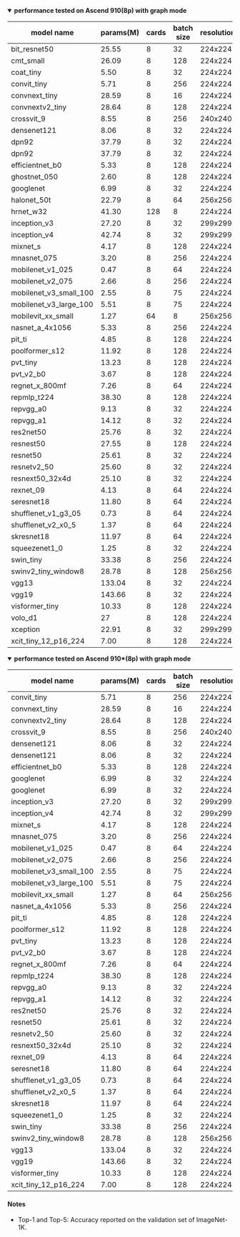 
<details open markdown>
<summary><b>performance tested on Ascend 910(8p) with graph mode</b></summary>


| model name             | params(M) | cards | batch size | resolution | jit level | graph compile | ms/step | img/s    | acc@top1 | acc@top5 | recipe                                                                                                              | weight                                                                                                              |
| ---------------------- | --------- | ----- | ---------- | ---------- | --------- | ------------- | ------- | -------- | -------- | -------- | ------------------------------------------------------------------------------------------------------------------- | ------------------------------------------------------------------------------------------------------------------- |
| bit_resnet50           | 25.55     | 8     | 32         | 224x224    | O2        | 146s          | 74.52   | 3413.33  | 76.81    | 93.17    | [yaml](https://github.com/mindspore-lab/mindcv/blob/main/configs/bit/bit_resnet50_ascend.yaml)                      | [weights](https://download.mindspore.cn/toolkits/mindcv/bit/BiT_resnet50-1e4795a4.ckpt)                             |
| cmt_small              | 26.09     | 8     | 128        | 224x224    | O2        | 1268s         | 500.64  | 2048.01  | 83.24    | 96.41    | [yaml](https://github.com/mindspore-lab/mindcv/blob/main/configs/cmt/cmt_small_ascend.yaml)                         | [weights](https://download.mindspore.cn/toolkits/mindcv/cmt/cmt_small-6858ee22.ckpt)                                |
| coat_tiny              | 5.50      | 8     | 32         | 224x224    | O2        | 543s          | 254.95  | 1003.92  | 79.67    | 94.88    | [yaml](https://github.com/mindspore-lab/mindcv/blob/main/configs/coat/coat_tiny_ascend.yaml)                        | [weights](https://download.mindspore.cn/toolkits/mindcv/coat/coat_tiny-071cb792.ckpt)                               |
| convit_tiny            | 5.71      | 8     | 256        | 224x224    | O2        | 133s          | 231.62  | 8827.59  | 73.66    | 91.72    | [yaml](https://github.com/mindspore-lab/mindcv/blob/main/configs/convit/convit_tiny_ascend.yaml)                    | [weights](https://download.mindspore.cn/toolkits/mindcv/convit/convit_tiny-e31023f2.ckpt)                           |
| convnext_tiny          | 28.59     | 8     | 16         | 224x224    | O2        | 127s          | 66.79   | 1910.45  | 81.91    | 95.79    | [yaml](https://github.com/mindspore-lab/mindcv/blob/main/configs/convnext/convnext_tiny_ascend.yaml)                | [weights](https://download.mindspore.cn/toolkits/mindcv/convnext/convnext_tiny-ae5ff8d7.ckpt)                       |
| convnextv2_tiny        | 28.64     | 8     | 128        | 224x224    | O2        | 237s          | 400.20  | 2560.00  | 82.43    | 95.98    | [yaml](https://github.com/mindspore-lab/mindcv/blob/main/configs/convnextv2/convnextv2_tiny_ascend.yaml)            | [weights](https://download.mindspore.cn/toolkits/mindcv/convnextv2/convnextv2_tiny-d441ba2c.ckpt)                   |
| crossvit_9             | 8.55      | 8     | 256        | 240x240    | O2        | 206s          | 550.79  | 3719.30  | 73.56    | 91.79    | [yaml](https://github.com/mindspore-lab/mindcv/blob/main/configs/crossvit/crossvit_9_ascend.yaml)                   | [weights](https://download.mindspore.cn/toolkits/mindcv/crossvit/crossvit_9-e74c8e18.ckpt)                          |
| densenet121            | 8.06      | 8     | 32         | 224x224    | O2        | 191s          | 43.28   | 5914.97  | 75.64    | 92.84    | [yaml](https://github.com/mindspore-lab/mindcv/blob/main/configs/densenet/densenet_121_ascend.yaml)                 | [weights](https://download.mindspore.cn/toolkits/mindcv/densenet/densenet121-120_5004_Ascend.ckpt)                  |
| dpn92                  | 37.79     | 8     | 32         | 224x224    | O2        | 293s          | 78.22   | 3272.82  | 79.46    | 94.49    | [yaml](https://github.com/mindspore-lab/mindcv/blob/main/configs/dpn/dpn92_ascend.yaml)                             | [weights](https://download.mindspore.cn/toolkits/mindcv/dpn/dpn92-e3e0fca.ckpt)                                     |
| dpn92                  | 37.79     | 8     | 32         | 224x224    | O2        | 293s          | 78.22   | 3272.82  | 79.46    | 94.49    | [yaml](https://github.com/mindspore-lab/mindcv/blob/main/configs/dpn/dpn92_ascend.yaml)                             | [weights](https://download.mindspore.cn/toolkits/mindcv/dpn/dpn92-e3e0fca.ckpt)                                     |
| efficientnet_b0        | 5.33      | 8     | 128        | 224x224    | O2        | 203s          | 172.78  | 5926.61  | 76.89    | 93.16    | [yaml](https://github.com/mindspore-lab/mindcv/blob/main/configs/efficientnet/efficientnet_b0_ascend.yaml)          | [weights](https://download.mindspore.cn/toolkits/mindcv/efficientnet/efficientnet_b0-103ec70c.ckpt)                 |
| ghostnet_050           | 2.60      | 8     | 128        | 224x224    | O2        | 383s          | 211.13  | 4850.09  | 66.03    | 86.64    | [yaml](https://github.com/mindspore-lab/mindcv/blob/main/configs/ghostnet/ghostnet_050_ascend.yaml)                 | [weights](https://download.mindspore.cn/toolkits/mindcv/ghostnet/ghostnet_050-85b91860.ckpt)                        |
| googlenet              | 6.99      | 8     | 32         | 224x224    | O2        | 72s           | 21.40   | 11962.62 | 72.68    | 90.89    | [yaml](https://github.com/mindspore-lab/mindcv/blob/main/configs/googlenet/googlenet_ascend.yaml)                   | [weights](https://download.mindspore.cn/toolkits/mindcv/googlenet/googlenet-5552fcd3.ckpt)                          |
| halonet_50t            | 22.79     | 8     | 64         | 256x256    | O2        | 261s          | 421.66  | 6437.82  | 79.53    | 94.79    | [yaml](https://github.com/mindspore-lab/mindcv/blob/main/configs/halonet/halonet_50t_ascend.yaml)                   | [weights](https://download.mindspore.cn/toolkits/mindcv/halonet/halonet_50t-533da6be.ckpt)                          |
| hrnet_w32              | 41.30     | 128   | 8          | 224x224    | O2        | 1312s         | 279.10  | 3668.94  | 80.64    | 95.44    | [yaml](https://github.com/mindspore-lab/mindcv/blob/main/configs/hrnet/hrnet_w32_ascend.yaml)                       | [weights](https://download.mindspore.cn/toolkits/mindcv/hrnet/hrnet_w32-cc4fbd91.ckpt)                              |
| inception_v3           | 27.20     | 8     | 32         | 299x299    | O2        | 120s          | 76.42   | 3349.91  | 79.11    | 94.40    | [yaml](https://github.com/mindspore-lab/mindcv/blob/main/configs/inceptionv3/inception_v3_ascend.yaml)              | [weights](https://download.mindspore.cn/toolkits/mindcv/inception_v3/inception_v3-38f67890.ckpt)                    |
| inception_v4           | 42.74     | 8     | 32         | 299x299    | O2        | 177s          | 76.19   | 3360.02  | 80.88    | 95.34    | [yaml](https://github.com/mindspore-lab/mindcv/blob/main/configs/inceptionv4/inception_v4_ascend.yaml)              | [weights](https://download.mindspore.cn/toolkits/mindcv/inception_v4/inception_v4-db9c45b3.ckpt)                    |
| mixnet_s               | 4.17      | 8     | 128        | 224x224    | O2        | 556s          | 252.49  | 4055.61  | 75.52    | 92.52    | [yaml](https://github.com/mindspore-lab/mindcv/blob/main/configs/mixnet/mixnet_s_ascend.yaml)                       | [weights](https://download.mindspore.cn/toolkits/mindcv/mixnet/mixnet_s-2a5ef3a3.ckpt)                              |
| mnasnet_075            | 3.20      | 8     | 256        | 224x224    | O2        | 140s          | 165.43  | 12379.86 | 71.81    | 90.53    | [yaml](https://github.com/mindspore-lab/mindcv/blob/main/configs/mnasnet/mnasnet_0.75_ascend.yaml)                  | [weights](https://download.mindspore.cn/toolkits/mindcv/mnasnet/mnasnet_075-465d366d.ckpt)                          |
| mobilenet_v1_025       | 0.47      | 8     | 64         | 224x224    | O2        | 89s           | 42.43   | 12066.93 | 53.87    | 77.66    | [yaml](https://github.com/mindspore-lab/mindcv/blob/main/configs/mobilenetv1/mobilenet_v1_0.25_ascend.yaml)         | [weights](https://download.mindspore.cn/toolkits/mindcv/mobilenet/mobilenetv1/mobilenet_v1_025-d3377fba.ckpt)       |
| mobilenet_v2_075       | 2.66      | 8     | 256        | 224x224    | O2        | 164s          | 155.94  | 13133.26 | 69.98    | 89.32    | [yaml](https://github.com/mindspore-lab/mindcv/blob/main/configs/mobilenetv2/mobilenet_v2_0.75_ascend.yaml)         | [weights](https://download.mindspore.cn/toolkits/mindcv/mobilenet/mobilenetv2/mobilenet_v2_075-bd7bd4c4.ckpt)       |
| mobilenet_v3_small_100 | 2.55      | 8     | 75         | 224x224    | O2        | 145s          | 48.14   | 12463.65 | 68.10    | 87.86    | [yaml](https://github.com/mindspore-lab/mindcv/blob/main/configs/mobilenetv3/mobilenet_v3_small_ascend.yaml)        | [weights](https://download.mindspore.cn/toolkits/mindcv/mobilenet/mobilenetv3/mobilenet_v3_small_100-509c6047.ckpt) |
| mobilenet_v3_large_100 | 5.51      | 8     | 75         | 224x224    | O2        | 271s          | 47.49   | 12634.24 | 75.23    | 92.31    | [yaml](https://github.com/mindspore-lab/mindcv/blob/main/configs/mobilenetv3/mobilenet_v3_large_ascend.yaml)        | [weights](https://download.mindspore.cn/toolkits/mindcv/mobilenet/mobilenetv3/mobilenet_v3_large_100-1279ad5f.ckpt) |
| mobilevit_xx_small     | 1.27      | 64    | 8          | 256x256    | O2        | 301s          | 53.52   | 9566.52  | 68.91    | 88.91    | [yaml](https://github.com/mindspore-lab/mindcv/blob/main/configs/mobilevit/mobilevit_xx_small_ascend.yaml)          | [weights](https://download.mindspore.cn/toolkits/mindcv/mobilevit/mobilevit_xx_small-af9da8a0.ckpt)                 |
| nasnet_a_4x1056        | 5.33      | 8     | 256        | 224x224    | O2        | 656s          | 330.89  | 6189.37  | 73.65    | 91.25    | [yaml](https://github.com/mindspore-lab/mindcv/blob/main/configs/nasnet/nasnet_a_4x1056_ascend.yaml)                | [weights](https://download.mindspore.cn/toolkits/mindcv/nasnet/nasnet_a_4x1056-0fbb5cdd.ckpt)                       |
| pit_ti                 | 4.85      | 8     | 128        | 224x224    | O2        | 192s          | 271.50  | 3771.64  | 72.96    | 91.33    | [yaml](https://github.com/mindspore-lab/mindcv/blob/main/configs/pit/pit_ti_ascend.yaml)                            | [weights](https://download.mindspore.cn/toolkits/mindcv/pit/pit_ti-e647a593.ckpt)                                   |
| poolformer_s12         | 11.92     | 8     | 128        | 224x224    | O2        | 118s          | 220.13  | 4651.80  | 77.33    | 93.34    | [yaml](https://github.com/mindspore-lab/mindcv/blob/main/configs/poolformer/poolformer_s12_ascend.yaml)             | [weights](https://download.mindspore.cn/toolkits/mindcv/poolformer/poolformer_s12-5be5c4e4.ckpt)                    |
| pvt_tiny               | 13.23     | 8     | 128        | 224x224    | O2        | 192s          | 229.63  | 4459.35  | 74.81    | 92.18    | [yaml](https://github.com/mindspore-lab/mindcv/blob/main/configs/pvt/pvt_tiny_ascend.yaml)                          | [weights](https://download.mindspore.cn/toolkits/mindcv/pvt/pvt_tiny-6abb953d.ckpt)                                 |
| pvt_v2_b0              | 3.67      | 8     | 128        | 224x224    | O2        | 269s          | 269.38  | 3801.32  | 71.50    | 90.60    | [yaml](https://github.com/mindspore-lab/mindcv/blob/main/configs/pvtv2/pvt_v2_b0_ascend.yaml)                       | [weights](https://download.mindspore.cn/toolkits/mindcv/pvt_v2/pvt_v2_b0-1c4f6683.ckpt)                             |
| regnet_x_800mf         | 7.26      | 8     | 64         | 224x224    | O2        | 99s           | 42.49   | 12049.89 | 76.04    | 92.97    | [yaml](https://github.com/mindspore-lab/mindcv/blob/main/configs/regnet/regnet_x_800mf_ascend.yaml)                 | [weights](https://download.mindspore.cn/toolkits/mindcv/regnet/regnet_x_800mf-617227f4.ckpt)                        |
| repmlp_t224            | 38.30     | 8     | 128        | 224x224    | O2        | 289s          | 578.23  | 1770.92  | 76.71    | 93.30    | [yaml](https://github.com/mindspore-lab/mindcv/blob/main/configs/repmlp/repmlp_t224_ascend.yaml)                    | [weights](https://download.mindspore.cn/toolkits/mindcv/repmlp/repmlp_t224-8dbedd00.ckpt)                           |
| repvgg_a0              | 9.13      | 8     | 32         | 224x224    | O2        | 50s<br>       | 20.58   | 12439.26 | 72.19    | 90.75    | [yaml](https://github.com/mindspore-lab/mindcv/blob/main/configs/repvgg/repvgg_a0_ascend.yaml)                      | [weights](https://download.mindspore.cn/toolkits/mindcv/repvgg/repvgg_a0-6e71139d.ckpt)                             |
| repvgg_a1              | 14.12     | 8     | 32         | 224x224    | O2        | 29s           | 20.70   | 12367.15 | 74.19    | 91.89    | [yaml](https://github.com/mindspore-lab/mindcv/blob/main/configs/repvgg/repvgg_a1_ascend.yaml)                      | [weights](https://download.mindspore.cn/toolkits/mindcv/repvgg/repvgg_a1-539513ac.ckpt)                             |
| res2net50              | 25.76     | 8     | 32         | 224x224    | O2        | 119s          | 39.68   | 6451.61  | 79.35    | 94.64    | [yaml](https://github.com/mindspore-lab/mindcv/blob/main/configs/res2net/res2net_50_ascend.yaml)                    | [weights](https://download.mindspore.cn/toolkits/mindcv/res2net/res2net50-f42cf71b.ckpt)                            |
| resnest50              | 27.55     | 8     | 128        | 224x224    | O2        | 83s           | 244.92  | 4552.73  | 80.81    | 95.16    | [yaml](https://github.com/mindspore-lab/mindcv/blob/main/configs/resnest/resnest50_ascend.yaml)                     | [weights](https://download.mindspore.cn/toolkits/mindcv/resnest/resnest50-f2e7fc9c.ckpt)                            |
| resnet50               | 25.61     | 8     | 32         | 224x224    | O2        | 43s           | 31.41   | 8150.27  | 76.69    | 93.50    | [yaml](https://github.com/mindspore-lab/mindcv/blob/main/configs/resnet/resnet_50_ascend.yaml)                      | [weights](https://download.mindspore.cn/toolkits/mindcv/resnet/resnet50-e0733ab8.ckpt)                              |
| resnetv2_50            | 25.60     | 8     | 32         | 224x224    | O2        | 52s           | 32.66   | 7838.33  | 76.90    | 93.37    | [yaml](https://github.com/mindspore-lab/mindcv/blob/main/configs/resnetv2/resnetv2_50_ascend.yaml)                  | [weights](https://download.mindspore.cn/toolkits/mindcv/resnetv2/resnetv2_50-3c2f143b.ckpt)                         |
| resnext50_32x4d        | 25.10     | 8     | 32         | 224x224    | O2        | 49s           | 37.22   | 6878.02  | 78.53    | 94.10    | [yaml](https://github.com/mindspore-lab/mindcv/blob/main/configs/resnext/resnext50_32x4d_ascend.yaml)               | [weights](https://download.mindspore.cn/toolkits/mindcv/resnext/resnext50_32x4d-af8aba16.ckpt)                      |
| rexnet_09              | 4.13      | 8     | 64         | 224x224    | O2        | 462s          | 130.10  | 3935.43  | 77.06    | 93.41    | [yaml](https://github.com/mindspore-lab/mindcv/blob/main/configs/rexnet/rexnet_x09_ascend.yaml)                     | [weights](https://download.mindspore.cn/toolkits/mindcv/rexnet/rexnet_09-da498331.ckpt)                             |
| seresnet18             | 11.80     | 8     | 64         | 224x224    | O2        | 43s           | 44.40   | 11531.53 | 71.81    | 90.49    | [yaml](https://github.com/mindspore-lab/mindcv/blob/main/configs/senet/seresnet18_ascend.yaml)                      | [weights](https://download.mindspore.cn/toolkits/mindcv/senet/seresnet18-7880643b.ckpt)                             |
| shufflenet_v1_g3_05    | 0.73      | 8     | 64         | 224x224    | O2        | 169s          | 40.62   | 12604.63 | 57.05    | 79.73    | [yaml](https://github.com/mindspore-lab/mindcv/blob/main/configs/shufflenetv1/shufflenet_v1_0.5_ascend.yaml)        | [weights](https://download.mindspore.cn/toolkits/mindcv/shufflenet/shufflenetv1/shufflenet_v1_g3_05-42cfe109.ckpt)  |
| shufflenet_v2_x0_5     | 1.37      | 8     | 64         | 224x224    | O2        | 62s           | 41.87   | 12228.33 | 60.53    | 82.11    | [yaml](https://github.com/mindspore-lab/mindcv/blob/main/configs/shufflenetv2/shufflenet_v2_0.5_ascend.yaml)        | [weights](https://download.mindspore.cn/toolkits/mindcv/shufflenet/shufflenetv2/shufflenet_v2_x0_5-8c841061.ckpt)   |
| skresnet18             | 11.97     | 8     | 64         | 224x224    | O2        | 60s           | 45.84   | 11169.28 | 73.09    | 91.20    | [yaml](https://github.com/mindspore-lab/mindcv/blob/main/configs/sknet/skresnet18_ascend.yaml)                      | [weights](https://download.mindspore.cn/toolkits/mindcv/sknet/skresnet18-868228e5.ckpt)                             |
| squeezenet1_0          | 1.25      | 8     | 32         | 224x224    | O2        | 45s           | 22.36   | 11449.02 | 58.67    | 80.61    | [yaml](https://github.com/mindspore-lab/mindcv/blob/main/configs/squeezenet/squeezenet_1.0_ascend.yaml)             | [weights](https://download.mindspore.cn/toolkits/mindcv/squeezenet/squeezenet1_0-eb911778.ckpt)                     |
| swin_tiny              | 33.38     | 8     | 256        | 224x224    | O2        | 226s          | 454.49  | 4506.15  | 80.82    | 94.80    | [yaml](https://github.com/mindspore-lab/mindcv/blob/main/configs/swintransformer/swin_tiny_ascend.yaml)             | [weights](https://download.mindspore.cn/toolkits/mindcv/swin/swin_tiny-0ff2f96d.ckpt)                               |
| swinv2_tiny_window8    | 28.78     | 8     | 128        | 256x256    | O2        | 273s          | 317.19  | 3228.35  | 81.42    | 95.43    | [yaml](https://github.com/mindspore-lab/mindcv/blob/main/configs/swintransformerv2/swinv2_tiny_window8_ascend.yaml) | [weights](https://download.mindspore.cn/toolkits/mindcv/swinv2/swinv2_tiny_window8-3ef8b787.ckpt)                   |
| vgg13                  | 133.04    | 8     | 32         | 224x224    | O2        | 23s           | 55.20   | 4637.68  | 72.87    | 91.02    | [yaml](https://github.com/mindspore-lab/mindcv/blob/main/configs/vgg/vgg13_ascend.yaml)                             | [weights](https://download.mindspore.cn/toolkits/mindcv/vgg/vgg13-da805e6e.ckpt)                                    |
| vgg19                  | 143.66    | 8     | 32         | 224x224    | O2        | 22s           | 67.42   | 3797.09  | 75.21    | 92.56    | [yaml](https://github.com/mindspore-lab/mindcv/blob/main/configs/vgg/vgg19_ascend.yaml)                             | [weights](https://download.mindspore.cn/toolkits/mindcv/vgg/vgg19-bedee7b6.ckpt)                                    |
| visformer_tiny         | 10.33     | 8     | 128        | 224x224    | O2        | 137s          | 217.92  | 4698.97  | 78.28    | 94.15    | [yaml](https://github.com/mindspore-lab/mindcv/blob/main/configs/visformer/visformer_tiny_ascend.yaml)              | [weights](https://download.mindspore.cn/toolkits/mindcv/visformer/visformer_tiny-daee0322.ckpt)                     |
| volo_d1                | 27        | 8     | 128        | 224x224    | O2        | 275s          | 270.79  | 3781.53  | 82.59    | 95.99    | [yaml](https://github.com/mindspore-lab/mindcv/blob/main/configs/visformer/visformer_tiny_ascend.yaml)              | [weights](https://download-mindspore.osinfra.cn/toolkits/mindcv/visformer/visformer_tiny-df995ba4-910v2.ckpt)       |
| xception               | 22.91     | 8     | 32         | 299x299    | O2        | 161s          | 96.78   | 2645.17  | 79.01    | 94.25    | [yaml](https://github.com/mindspore-lab/mindcv/blob/main/configs/xception/xception_ascend.yaml)                     | [weights](https://download.mindspore.cn/toolkits/mindcv/xception/xception-2c1e711df.ckpt)                           |
| xcit_tiny_12_p16_224   | 7.00      | 8     | 128        | 224x224    | O2        | 382s          | 252.98  | 4047.75  | 77.67    | 93.79    | [yaml](https://github.com/mindspore-lab/mindcv/blob/main/configs/xcit/xcit_tiny_12_p16_ascend.yaml)                 | [weights](https://download.mindspore.cn/toolkits/mindcv/xcit/xcit_tiny_12_p16_224-1b1c9301.ckpt)                    |

</details>

<details open markdown>
<summary><b>performance tested on Ascend 910*(8p) with graph mode</b></summary>




| model name             | params(M) | cards | batch size | resolution | jit level | graph compile | ms/step | img/s    | acc@top1 | acc@top5 | recipe                                                                                                              | weight                                                                                                                            |
| ---------------------- | --------- | ----- | ---------- | ---------- | --------- | ------------- | ------- | -------- | -------- | -------- | ------------------------------------------------------------------------------------------------------------------- | --------------------------------------------------------------------------------------------------------------------------------- |
| convit_tiny            | 5.71      | 8     | 256        | 224x224    | O2        | 153s          | 226.51  | 9022.03  | 73.79    | 91.70    | [yaml](https://github.com/mindspore-lab/mindcv/blob/main/configs/convit/convit_tiny_ascend.yaml)                    | [weights](https://download-mindspore.osinfra.cn/toolkits/mindcv/convit/convit_tiny-1961717e-910v2.ckpt)                           |
| convnext_tiny          | 28.59     | 8     | 16         | 224x224    | O2        | 137s          | 48.7    | 2612.24  | 81.28    | 95.61    | [yaml](https://github.com/mindspore-lab/mindcv/blob/main/configs/convnext/convnext_tiny_ascend.yaml)                | [weights](https://download-mindspore.osinfra.cn/toolkits/mindcv/convnext/convnext_tiny-db11dc82-910v2.ckpt)                       |
| convnextv2_tiny        | 28.64     | 8     | 128        | 224x224    | O2        | 268s          | 257.2   | 3984.44  | 82.39    | 95.95    | [yaml](https://github.com/mindspore-lab/mindcv/blob/main/configs/convnextv2/convnextv2_tiny_ascend.yaml)            | [weights](https://download-mindspore.osinfra.cn/toolkits/mindcv/convnextv2/convnextv2_tiny-a35b79ce-910v2.ckpt)                   |
| crossvit_9             | 8.55      | 8     | 256        | 240x240    | O2        | 221s          | 514.36  | 3984.44  | 73.38    | 91.51    | [yaml](https://github.com/mindspore-lab/mindcv/blob/main/configs/crossvit/crossvit_9_ascend.yaml)                   | [weights](https://download-mindspore.osinfra.cn/toolkits/mindcv/crossvit/crossvit_9-32c69c96-910v2.ckpt)                          |
| densenet121            | 8.06      | 8     | 32         | 224x224    | O2        | 300s          | 47,34   | 5446.81  | 75.67    | 92.77    | [yaml](https://github.com/mindspore-lab/mindcv/blob/main/configs/densenet/densenet_121_ascend.yaml)                 | [weights](https://download-mindspore.osinfra.cn/toolkits/mindcv/densenet/densenet121-bf4ab27f-910v2.ckpt)                         |
| densenet121            | 8.06      | 8     | 32         | 224x224    | O2        | 300s          | 47,34   | 5446.81  | 75.67    | 92.77    | [yaml](https://github.com/mindspore-lab/mindcv/blob/main/configs/densenet/densenet_121_ascend.yaml)                 | [weights](https://download-mindspore.osinfra.cn/toolkits/mindcv/densenet/densenet121-bf4ab27f-910v2.ckpt)                         |
| efficientnet_b0        | 5.33      | 8     | 128        | 224x224    | O2        | 353s          | 172.64  | 5931.42  | 76.88    | 93.28    | [yaml](https://github.com/mindspore-lab/mindcv/blob/main/configs/efficientnet/efficientnet_b0_ascend.yaml)          | [weights](https://download-mindspore.osinfra.cn/toolkits/mindcv/efficientnet/efficientnet_b0-f8d7aa2a-910v2.ckpt)                 |
| googlenet              | 6.99      | 8     | 32         | 224x224    | O2        | 113s          | 23.5    | 10893.62 | 72.89    | 90.89    | [yaml](https://github.com/mindspore-lab/mindcv/blob/main/configs/googlenet/googlenet_ascend.yaml)                   | [weights](https://download-mindspore.osinfra.cn/toolkits/mindcv/googlenet/googlenet-de74c31d-910v2.ckpt)                          |
| googlenet              | 6.99      | 8     | 32         | 224x224    | O2        | 113s          | 23.5    | 10893.62 | 72.89    | 90.89    | [yaml](https://github.com/mindspore-lab/mindcv/blob/main/configs/googlenet/googlenet_ascend.yaml)                   | [weights](https://download-mindspore.osinfra.cn/toolkits/mindcv/googlenet/googlenet-de74c31d-910v2.ckpt)                          |
| inception_v3           | 27.20     | 8     | 32         | 299x299    | O2        | 172s          | 70.83   | 3614.29  | 79.25    | 94.47    | [yaml](https://github.com/mindspore-lab/mindcv/blob/main/configs/inceptionv3/inception_v3_ascend.yaml)              | [weights](https://download-mindspore.osinfra.cn/toolkits/mindcv/inception_v3/inception_v3-61a8e9ed-910v2.ckpt)                    |
| inception_v4           | 42.74     | 8     | 32         | 299x299    | O2        | 263s          | 80.97   | 3161.66  | 80.98    | 95.25    | [yaml](https://github.com/mindspore-lab/mindcv/blob/main/configs/inceptionv4/inception_v4_ascend.yaml)              | [weights](https://download-mindspore.osinfra.cn/toolkits/mindcv/inception_v4/inception_v4-56e798fc-910v2.ckpt)                    |
| mixnet_s               | 4.17      | 8     | 128        | 224x224    | O2        | 706s          | 228.03  | 4490.64  | 75.58    | 95.54    | [yaml](https://github.com/mindspore-lab/mindcv/blob/main/configs/mixnet/mixnet_s_ascend.yaml)                       | [weights](https://download-mindspore.osinfra.cn/toolkits/mindcv/mixnet/mixnet_s-fe4fcc63-910v2.ckpt)                              |
| mnasnet_075            | 3.20      | 8     | 256        | 224x224    | O2        | 144s          | 175.85  | 11646.29 | 71.77    | 90.52    | [yaml](https://github.com/mindspore-lab/mindcv/blob/main/configs/mnasnet/mnasnet_0.75_ascend.yaml)                  | [weights](https://download-mindspore.osinfra.cn/toolkits/mindcv/mnasnet/mnasnet_075-083b2bc4-910v2.ckpt)                          |
| mobilenet_v1_025       | 0.47      | 8     | 64         | 224x224    | O2        | 195s          | 47.47   | 10785.76 | 54.05    | 77.74    | [yaml](https://github.com/mindspore-lab/mindcv/blob/main/configs/mobilenetv1/mobilenet_v1_0.25_ascend.yaml)         | [weights](https://download-mindspore.osinfra.cn/toolkits/mindcv/mobilenet/mobilenetv1/mobilenet_v1_025-cbe3d3b3-910v2.ckpt)       |
| mobilenet_v2_075       | 2.66      | 8     | 256        | 224x224    | O2        | 233s          | 174.65  | 11726.31 | 69.73    | 89.35    | [yaml](https://github.com/mindspore-lab/mindcv/blob/main/configs/mobilenetv2/mobilenet_v2_0.75_ascend.yaml)         | [weights](https://download-mindspore.osinfra.cn/toolkits/mindcv/mobilenet/mobilenetv2/mobilenet_v2_075-755932c4-910v2.ckpt)       |
| mobilenet_v3_small_100 | 2.55      | 8     | 75         | 224x224    | O2        | 184s          | 52.38   | 11454.75 | 68.07    | 87.77    | [yaml](https://github.com/mindspore-lab/mindcv/blob/main/configs/mobilenetv3/mobilenet_v3_small_ascend.yaml)        | [weights](https://download-mindspore.osinfra.cn/toolkits/mindcv/mobilenet/mobilenetv3/mobilenet_v3_small_100-6fa3c17d-910v2.ckpt) |
| mobilenet_v3_large_100 | 5.51      | 8     | 75         | 224x224    | O2        | 354s          | 55.89   | 10735.37 | 75.59    | 92.57    | [yaml](https://github.com/mindspore-lab/mindcv/blob/main/configs/mobilenetv3/mobilenet_v3_large_ascend.yaml)        | [weights](https://download-mindspore.osinfra.cn/toolkits/mindcv/mobilenet/mobilenetv3/mobilenet_v3_large_100-bd4e7bdc-910v2.ckpt) |
| mobilevit_xx_small     | 1.27      | 8     | 64         | 256x256    | O2        | 437s          | 67.24   | 7614.52  | 67.11    | 87.85    | [yaml](https://github.com/mindspore-lab/mindcv/blob/main/configs/mobilevit/mobilevit_xx_small_ascend.yaml)          | [weights](https://download-mindspore.osinfra.cn/toolkits/mindcv/mobilevit/mobilevit_xx_small-6f2745c3-910v2.ckpt)                 |
| nasnet_a_4x1056        | 5.33      | 8     | 256        | 224x224    | O2        | 800s          | 364.35  | 5620.97  | 74.12    | 91.36    | [yaml](https://github.com/mindspore-lab/mindcv/blob/main/configs/nasnet/nasnet_a_4x1056_ascend.yaml)                | [weights](https://download-mindspore.osinfra.cn/toolkits/mindcv/nasnet/nasnet_a_4x1056-015ba575c-910v2.ckpt)                      |
| pit_ti                 | 4.85      | 8     | 128        | 224x224    | O2        | 212s          | 266.47  | 3842.83  | 73.26    | 91.57    | [yaml](https://github.com/mindspore-lab/mindcv/blob/main/configs/pit/pit_ti_ascend.yaml)                            | [weights](https://download-mindspore.osinfra.cn/toolkits/mindcv/pit/pit_ti-33466a0d-910v2.ckpt)                                   |
| poolformer_s12         | 11.92     | 8     | 128        | 224x224    | O2        | 177s          | 211.81  | 4834.52  | 77.49    | 93.55    | [yaml](https://github.com/mindspore-lab/mindcv/blob/main/configs/poolformer/poolformer_s12_ascend.yaml)             | [weights](https://download-mindspore.osinfra.cn/toolkits/mindcv/poolformer/poolformer_s12-c7e14eea-910v2.ckpt)                    |
| pvt_tiny               | 13.23     | 8     | 128        | 224x224    | O2        | 212s          | 237.5   | 4311.58  | 74.88    | 92.12    | [yaml](https://github.com/mindspore-lab/mindcv/blob/main/configs/pvt/pvt_tiny_ascend.yaml)                          | [weights](https://download-mindspore.osinfra.cn/toolkits/mindcv/pvt/pvt_tiny-6676051f-910v2.ckpt)                                 |
| pvt_v2_b0              | 3.67      | 8     | 128        | 224x224    | O2        | 323s          | 255.76  | 4003.75  | 71.25    | 90.50    | [yaml](https://github.com/mindspore-lab/mindcv/blob/main/configs/pvtv2/pvt_v2_b0_ascend.yaml)                       | [weights](https://download-mindspore.osinfra.cn/toolkits/mindcv/pvt_v2/pvt_v2_b0-d9cd9d6a-910v2.ckpt)                             |
| regnet_x_800mf         | 7.26      | 8     | 64         | 224x224    | O2        | 228s          | 50.74   | 10090.66 | 76.11    | 93.00    | [yaml](https://github.com/mindspore-lab/mindcv/blob/main/configs/regnet/regnet_x_800mf_ascend.yaml)                 | [weights](https://download-mindspore.osinfra.cn/toolkits/mindcv/regnet/regnet_x_800mf-68fe1cca-910v2.ckpt)                        |
| repmlp_t224            | 38.30     | 8     | 128        | 224x224    | O2        | 289s          | 578.23  | 1770.92  | 76.71    | 93.30    | [yaml](https://github.com/mindspore-lab/mindcv/blob/main/configs/repmlp/repmlp_t224_ascend.yaml)                    | [weights](https://download.mindspore.cn/toolkits/mindcv/repmlp/repmlp_t224-8dbedd00.ckpt)                                         |
| repvgg_a0              | 9.13      | 8     | 32         | 224x224    | O2        | 76s           | 24.12   | 10613.60 | 72.29    | 90.78    | [yaml](https://github.com/mindspore-lab/mindcv/blob/main/configs/repvgg/repvgg_a0_ascend.yaml)                      | [weights](https://download-mindspore.osinfra.cn/toolkits/mindcv/repvgg/repvgg_a0-b67a9f15-910v2.ckpt)                             |
| repvgg_a1              | 14.12     | 8     | 32         | 224x224    | O2        | 81s           | 28.29   | 9096.13  | 73.68    | 91.51    | [yaml](https://github.com/mindspore-lab/mindcv/blob/main/configs/repvgg/repvgg_a1_ascend.yaml)                      | [weights](https://download-mindspore.osinfra.cn/toolkits/mindcv/repvgg/repvgg_a1-a40aa623-910v2.ckpt)                             |
| res2net50              | 25.76     | 8     | 32         | 224x224    | O2        | 174s          | 39.6    | 6464.65  | 79.33    | 94.64    | [yaml](https://github.com/mindspore-lab/mindcv/blob/main/configs/res2net/res2net_50_ascend.yaml)                    | [weights](https://download-mindspore.osinfra.cn/toolkits/mindcv/res2net/res2net50-aa758355-910v2.ckpt)                            |
| resnet50               | 25.61     | 8     | 32         | 224x224    | O2        | 77s           | 31.9    | 8025.08  | 76.76    | 93.31    | [yaml](https://github.com/mindspore-lab/mindcv/blob/main/configs/resnet/resnet_50_ascend.yaml)                      | [weights](https://download-mindspore.osinfra.cn/toolkits/mindcv/resnet/resnet50-f369a08d-910v2.ckpt)                              |
| resnetv2_50            | 25.60     | 8     | 32         | 224x224    | O2        | 120s          | 32.19   | 7781.16  | 77.03    | 93.29    | [yaml](https://github.com/mindspore-lab/mindcv/blob/main/configs/resnetv2/resnetv2_50_ascend.yaml)                  | [weights](https://download-mindspore.osinfra.cn/toolkits/mindcv/resnetv2/resnetv2_50-a0b9f7f8-910v2.ckpt)                         |
| resnext50_32x4d        | 25.10     | 8     | 32         | 224x224    | O2        | 156s          | 44.61   | 5738.62  | 78.64    | 94.18    | [yaml](https://github.com/mindspore-lab/mindcv/blob/main/configs/resnext/resnext50_32x4d_ascend.yaml)               | [weights](https://download-mindspore.osinfra.cn/toolkits/mindcv/resnext/resnext50_32x4d-988f75bc-910v2.ckpt)                      |
| rexnet_09              | 4.13      | 8     | 64         | 224x224    | O2        | 515s          | 115.61  | 3290.28  | 76.14    | 92.96    | [yaml](https://github.com/mindspore-lab/mindcv/blob/main/configs/rexnet/rexnet_x09_ascend.yaml)                     | [weights](https://download-mindspore.osinfra.cn/toolkits/mindcv/rexnet/rexnet_09-00223eb4-910v2.ckpt)                             |
| seresnet18             | 11.80     | 8     | 64         | 224x224    | O2        | 90s           | 51.09   | 10021.53 | 72.05    | 90.59    | [yaml](https://github.com/mindspore-lab/mindcv/blob/main/configs/senet/seresnet18_ascend.yaml)                      | [weights](https://download-mindspore.osinfra.cn/toolkits/mindcv/senet/seresnet18-7b971c78-910v2.ckpt)                             |
| shufflenet_v1_g3_05    | 0.73      | 8     | 64         | 224x224    | O2        | 191s          | 47.77   | 10718.02 | 57.08    | 79.89    | [yaml](https://github.com/mindspore-lab/mindcv/blob/main/configs/shufflenetv1/shufflenet_v1_0.5_ascend.yaml)        | [weights](https://download-mindspore.osinfra.cn/toolkits/mindcv/shufflenet/shufflenetv1/shufflenet_v1_g3_05-56209ef3-910v2.ckpt)  |
| shufflenet_v2_x0_5     | 1.37      | 8     | 64         | 224x224    | O2        | 100s          | 47.32   | 10819.95 | 60.65    | 82.26    | [yaml](https://github.com/mindspore-lab/mindcv/blob/main/configs/shufflenetv2/shufflenet_v2_0.5_ascend.yaml)        | [weights](https://download-mindspore.osinfra.cn/toolkits/mindcv/shufflenet/shufflenetv2/shufflenet_v2_x0_5-39d05bb6-910v2.ckpt)   |
| skresnet18             | 11.97     | 8     | 64         | 224x224    | O2        | 134s          | 49.83   | 10274.93 | 72.85    | 90.83    | [yaml](https://github.com/mindspore-lab/mindcv/blob/main/configs/sknet/skresnet18_ascend.yaml)                      | [weights](https://download-mindspore.osinfra.cn/toolkits/mindcv/sknet/skresnet18-9d8b1afc-910v2.ckpt)                             |
| squeezenet1_0          | 1.25      | 8     | 32         | 224x224    | O2        | 64s           | 23.48   | 10902.90 | 58.75    | 80.76    | [yaml](https://github.com/mindspore-lab/mindcv/blob/main/configs/squeezenet/squeezenet_1.0_ascend.yaml)             | [weights](https://download-mindspore.osinfra.cn/toolkits/mindcv/squeezenet/squeezenet1_0-24010b28-910v2.ckpt)                     |
| swin_tiny              | 33.38     | 8     | 256        | 224x224    | O2        | 266s          | 466.6   | 4389.20  | 80.90    | 94.90    | [yaml](https://github.com/mindspore-lab/mindcv/blob/main/configs/swintransformer/swin_tiny_ascend.yaml)             | [weights](https://download-mindspore.osinfra.cn/toolkits/mindcv/swin/swin_tiny-72b3c5e6-910v2.ckpt)                               |
| swinv2_tiny_window8    | 28.78     | 8     | 128        | 256x256    | O2        | 385s          | 335.18  | 3055.07  | 81.38    | 95.46    | [yaml](https://github.com/mindspore-lab/mindcv/blob/main/configs/swintransformerv2/swinv2_tiny_window8_ascend.yaml) | [weights](https://download-mindspore.osinfra.cn/toolkits/mindcv/swinv2/swinv2_tiny_window8-70c5e903-910v2.ckpt)                   |
| vgg13                  | 133.04    | 8     | 32         | 224x224    | O2        | 41s           | 30.52   | 8387.94  | 72.81    | 91.02    | [yaml](https://github.com/mindspore-lab/mindcv/blob/main/configs/vgg/vgg13_ascend.yaml)                             | [weights](https://download-mindspore.osinfra.cn/toolkits/mindcv/vgg/vgg13-7756f33c-910v2.ckpt)                                    |
| vgg19                  | 143.66    | 8     | 32         | 224x224    | O2        | 53s           | 39.17   | 6535.61  | 75.24    | 92.55    | [yaml](https://github.com/mindspore-lab/mindcv/blob/main/configs/vgg/vgg19_ascend.yaml)                             | [weights](https://download-mindspore.osinfra.cn/toolkits/mindcv/vgg/vgg19-5104d1ea-910v2.ckpt)                                    |
| visformer_tiny         | 10.33     | 8     | 128        | 224x224    | O2        | 169s          | 201.14  | 5090.98  | 78.40    | 94.30    | [yaml](https://github.com/mindspore-lab/mindcv/blob/main/configs/visformer/visformer_tiny_ascend.yaml)              | [weights](https://download-mindspore.osinfra.cn/toolkits/mindcv/visformer/visformer_tiny-df995ba4-910v2.ckpt)                     |
| xcit_tiny_12_p16_224   | 7.00      | 8     | 128        | 224x224    | O2        | 330s          | 229.25  | 4466.74  | 77.27    | 93.56    | [yaml](https://github.com/mindspore-lab/mindcv/blob/main/configs/xcit/xcit_tiny_12_p16_ascend.yaml)                 | [weights](https://download-mindspore.osinfra.cn/toolkits/mindcv/xcit/xcit_tiny_12_p16_224-bd90776e-910v2.ckpt)                    |

</details>

#### Notes
- Top-1 and Top-5: Accuracy reported on the validation set of ImageNet-1K.
